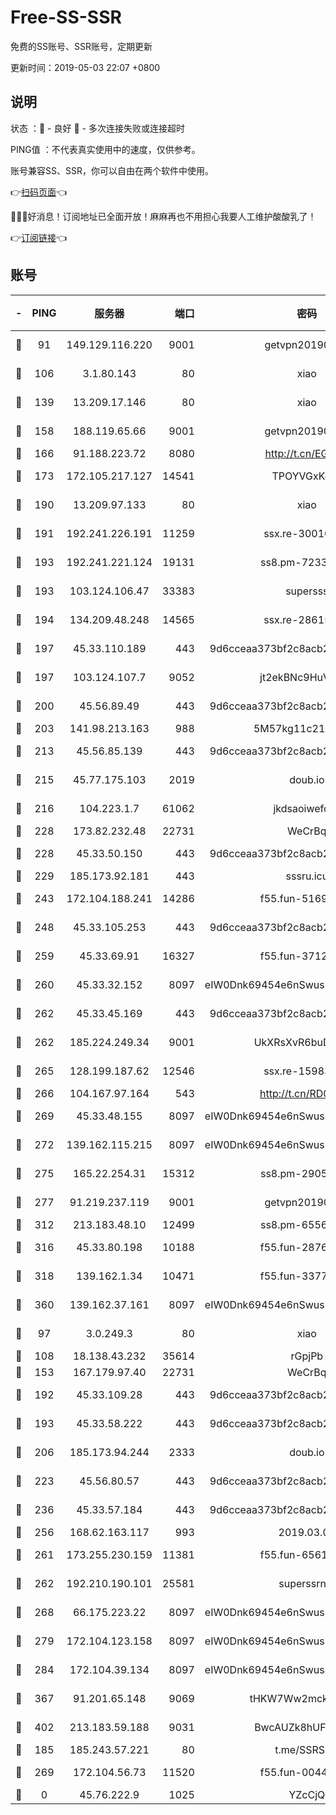 # Free-SS-SSR

免费的SS账号、SSR账号，定期更新

更新时间：2019-05-03 22:07 +0800

## 说明

状态     ：🙂 - 良好 🙁 - 多次连接失败或连接超时

PING值   ：不代表真实使用中的速度，仅供参考。

账号兼容SS、SSR，你可以自由在两个软件中使用。

👉[扫码页面](https://liesauer.github.io/Free-SS-SSR/)👈

🎉🎉🎉好消息！订阅地址已全面开放！麻麻再也不用担心我要人工维护酸酸乳了！

👉[订阅链接](https://www.liesauer.net/yogurt/subscribe?ACCESS_TOKEN=DAYxR3mMaZAsaqUb)👈

## 账号

|-|PING|服务器|端口|密码|加密方式|区域|
|:----:|:----:|:-----:|-----:|:----:|:----:|:----:|
|🙂|91|149.129.116.220|9001|getvpn20190501|aes-256-cfb|CN|
|🙂|106|3.1.80.143|80|xiao|aes-128-ctr|SG|
|🙂|139|13.209.17.146|80|xiao|aes-128-ctr|KR|
|🙂|158|188.119.65.66|9001|getvpn20190501|aes-256-cfb|RU|
|🙂|166|91.188.223.72|8080|http://t.cn/EGJIyrl|rc4-md5|RU|
|🙂|173|172.105.217.127|14541|TPOYVGxKglpi|aes-256-cfb|JP|
|🙂|190|13.209.97.133|80|xiao|aes-128-ctr|KR|
|🙂|191|192.241.226.191|11259|ssx.re-30010027|aes-256-cfb|US|
|🙂|193|192.241.221.124|19131|ss8.pm-72336490|aes-256-cfb|US|
|🙂|193|103.124.106.47|33383|supersss|aes-256-cfb|US|
|🙂|194|134.209.48.248|14565|ssx.re-28615539|aes-256-cfb|US|
|🙂|197|45.33.110.189|443|9d6cceaa373bf2c8acb22e60b6a58be6|aes-256-cfb|US|
|🙂|197|103.124.107.7|9052|jt2ekBNc9HuVtm2a|aes-256-cfb|US|
|🙂|200|45.56.89.49|443|9d6cceaa373bf2c8acb22e60b6a58be6|aes-256-cfb|US|
|🙂|203|141.98.213.163|988|5M57kg11c214qDmK|chacha20|KR|
|🙂|213|45.56.85.139|443|9d6cceaa373bf2c8acb22e60b6a58be6|aes-256-cfb|US|
|🙂|215|45.77.175.103|2019|doub.io|aes-128-ctr|SG|
|🙂|216|104.223.1.7|61062|jkdsaoiwefdsa|aes-256-cfb|US|
|🙂|228|173.82.232.48|22731|WeCrBq|rc4-md5|US|
|🙂|228|45.33.50.150|443|9d6cceaa373bf2c8acb22e60b6a58be6|aes-256-cfb|US|
|🙂|229|185.173.92.181|443|sssru.icu|rc4-md5|RU|
|🙂|243|172.104.188.241|14286|f55.fun-51694485|aes-256-cfb|SG|
|🙂|248|45.33.105.253|443|9d6cceaa373bf2c8acb22e60b6a58be6|aes-256-cfb|US|
|🙂|259|45.33.69.91|16327|f55.fun-37122804|aes-256-cfb|US|
|🙂|260|45.33.32.152|8097|eIW0Dnk69454e6nSwuspv9DmS201tQ0D|aes-256-cfb|US|
|🙂|262|45.33.45.169|443|9d6cceaa373bf2c8acb22e60b6a58be6|aes-256-cfb|US|
|🙂|262|185.224.249.34|9001|UkXRsXvR6buDMG2Y|aes-256-cfb|RU|
|🙂|265|128.199.187.62|12546|ssx.re-15983525|aes-256-cfb|SG|
|🙂|266|104.167.97.164|543|http://t.cn/RD0D7sx|rc4-md5|CA|
|🙂|269|45.33.48.155|8097|eIW0Dnk69454e6nSwuspv9DmS201tQ0D|aes-256-cfb|US|
|🙂|272|139.162.115.215|8097|eIW0Dnk69454e6nSwuspv9DmS201tQ0D|aes-256-cfb|JP|
|🙂|275|165.22.254.31|15312|ss8.pm-29059283|aes-256-cfb|SG|
|🙂|277|91.219.237.119|9001|getvpn20190501|aes-256-cfb|HU|
|🙂|312|213.183.48.10|12499|ss8.pm-65564582|rc4-md5|RU|
|🙂|316|45.33.80.198|10188|f55.fun-28764269|aes-256-cfb|US|
|🙂|318|139.162.1.34|10471|f55.fun-33770153|aes-256-cfb|SG|
|🙂|360|139.162.37.161|8097|eIW0Dnk69454e6nSwuspv9DmS201tQ0D|aes-256-cfb|SG|
|🙂|97|3.0.249.3|80|xiao|aes-128-ctr|SG|
|🙂|108|18.138.43.232|35614|rGpjPb|rc4-md5|SG|
|🙂|153|167.179.97.40|22731|WeCrBq|rc4-md5|JP|
|🙂|192|45.33.109.28|443|9d6cceaa373bf2c8acb22e60b6a58be6|aes-256-cfb|US|
|🙂|193|45.33.58.222|443|9d6cceaa373bf2c8acb22e60b6a58be6|aes-256-cfb|US|
|🙂|206|185.173.94.244|2333|doub.io|aes-128-ctr|RU|
|🙂|223|45.56.80.57|443|9d6cceaa373bf2c8acb22e60b6a58be6|aes-256-cfb|US|
|🙂|236|45.33.57.184|443|9d6cceaa373bf2c8acb22e60b6a58be6|aes-256-cfb|US|
|🙂|256|168.62.163.117|993|2019.03.07|rc4-md5|US|
|🙂|261|173.255.230.159|11381|f55.fun-65612968|aes-256-cfb|US|
|🙂|262|192.210.190.101|25581|superssrnet|aes-256-cfb|US|
|🙂|268|66.175.223.22|8097|eIW0Dnk69454e6nSwuspv9DmS201tQ0D|aes-256-cfb|US|
|🙂|279|172.104.123.158|8097|eIW0Dnk69454e6nSwuspv9DmS201tQ0D|aes-256-cfb|JP|
|🙂|284|172.104.39.134|8097|eIW0Dnk69454e6nSwuspv9DmS201tQ0D|aes-256-cfb|SG|
|🙂|367|91.201.65.148|9069|tHKW7Ww2mck9CHQG|aes-256-cfb|IT|
|🙂|402|213.183.59.188|9031|BwcAUZk8hUFAkDGN|aes-256-cfb|NL|
|🙁|185|185.243.57.221|80|t.me/SSRSUB|rc4-md5|US|
|🙁|269|172.104.56.73|11520|f55.fun-00449443|aes-256-cfb|SG|
|🙁|0|45.76.222.9|1025|YZcCjQ|rc4-md5|JP|
